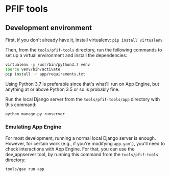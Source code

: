 # PFIF tools

## Development environment

First, if you don't already have it, install virtualenv:
`pip install virtualenv`

Then, from the `tools/pfif-tools` directory, run the following commands to set
up a virtual environment and install the dependencies:

```sh
virtualenv -p /usr/bin/python3.7 venv
source venv/bin/activate
pip install -r app/requirements.txt
```

Using Python 3.7 is preferable since that's what'll run on App Engine, but
anything at or above Python 3.5 or so is probably fine.

Run the local Django server from the `tools/pfif-tools/app` directory with this
command:

```sh
python manage.py runserver
```

### Emulating App Engine

For most development, running a normal local Django server is enough. However,
for certain work (e.g., if you're modifying `app.yaml`), you'll need to check
interactions with App Engine. For that, you can use the dev\_appserver tool, by
running this command from the `tools/pfif-tools` directory:

```sh
tools/gae run app
```
